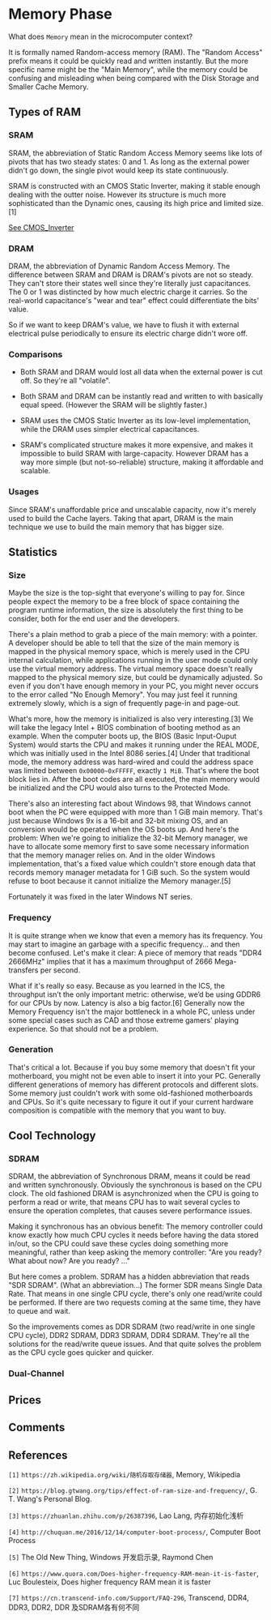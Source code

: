 
# Memory Phase

What does `Memory` mean in the microcomputer context?

It is formally named Random-access memory (RAM). The "Random Access" prefix means it could be quickly read and written instantly. But the more specific name might be the "Main Memory", while the memory could be confusing and misleading when being compared with the Disk Storage and Smaller Cache Memory.

## Types of RAM

### SRAM

SRAM, the abbreviation of Static Random Access Memory seems like lots of pivots that has two steady states: 0 and 1. As long as the external power didn't go down, the single pivot would keep its state continuously.

SRAM is constructed with an CMOS Static Inverter, making it stable enough dealing with the outter noise. However its structure is much more sophisticated than the Dynamic ones, causing its high price and limited size.[1]

[See CMOS_Inverter](https://zh.wikipedia.org/wiki/File:CMOS_Inverter.svg)

### DRAM

DRAM, the abbreviation of Dynamic Random Access Memory. The difference between SRAM and DRAM is DRAM's pivots are not so steady. They can't store their states well since they're literally just capacitances. The 0 or 1 was distincted by how much electric charge it carries. So the real-world capacitance's "wear and tear" effect could differentiate the bits' value.

So if we want to keep DRAM's value, we have to flush it with external electrical pulse periodically to ensure its electric charge didn't wore off.

### Comparisons

* Both SRAM and DRAM would lost all data when the external power is cut off. So they're all "volatile".

* Both SRAM and DRAM can be instantly read and written to with basically equal speed. (However the SRAM will be slightly faster.)

* SRAM uses the CMOS Static Inverter as its low-level implementation, while the DRAM uses simpler electrical capacitances.

* SRAM's complicated structure makes it more expensive, and makes it impossible to build SRAM with large-capacity. However DRAM has a way more simple (but not-so-reliable) structure, making it affordable and scalable.

### Usages

Since SRAM's unaffordable price and unscalable capacity, now it's merely used to build the Cache layers. Taking that apart, DRAM is the main technique we use to build the main memory that has bigger size.

## Statistics

### Size

Maybe the size is the top-sight that everyone's willing to pay for. Since people expect the memory to be a free block of space containing the program runtime information, the size is absolutely the first thing to be consider, both for the end user and the developers.

There's a plain method to grab a piece of the main memory: with a pointer. A developer should be able to tell that the size of the main memory is mapped in the physical memory space, which is merely used in the CPU internal calculation, while applications running in the user mode could only use the virtual memory address. The virtual memory space doesn't really mapped to the physical memory size, but could be dynamically adjusted. So even if you don't have enough memory in your PC, you might never occurs to the error called "No Enough Memory". You may just feel it running extremely slowly, which is a sign of frequently page-in and page-out.

What's more, how the memory is initialized is also very interesting.[3] We will take the legacy Intel + BIOS combination of booting method as an example. When the computer boots up, the BIOS (Basic Input-Ouput System) would starts the CPU and makes it running under the REAL MODE, which was initially used in the Intel 8086 series.[4] Under that traditional mode, the memory address was hard-wired and could the address space was limited between  `0x00000~0xFFFFF`, exactly `1 MiB`. That's where the boot block lies in. After the boot codes are all executed, the main memory would be initialized and the CPU would also turns to the Protected Mode.

There's also an interesting fact about Windows 98, that Windows cannot boot when the PC were equipped with more than 1 GiB main memory. That's just because Windows 9x is a 16-bit and 32-bit mixing OS, and an conversion would be operated when the OS boots up. And here's the problem: When we're going to initialize the 32-bit Memory manager, we have to allocate some memory first to save some necessary information that the memory manager relies on. And in the older Windows implementation, that's a fixed value which couldn't store enough data that records memory manager metadata for 1 GiB such. So the system would refuse to boot because it cannot initialize the Memory manager.[5]

Fortunately it was fixed in the later Windows NT series.

### Frequency

It is quite strange when we know that even a memory has its frequency. You may start to imagine an garbage with a specific frequency... and then become confused. Let's make it clear: A piece of memory that reads "DDR4 2666MHz" implies that it has a maximum throughput of 2666 Mega-transfers per second.

What if it's really so easy. Because as you learned in the ICS, the throughput isn’t the only important metric: otherwise, we’d be using GDDR6 for our CPUs by now. Latency is also a big factor.[6] Generally now the Memory Frequency isn't the major bottleneck in a whole PC, unless under some special cases such as CAD and those extreme gamers' playing experience. So that should not be a problem.

### Generation

That's critical a lot. Because if you buy some memory that doesn't fit your motherboard, you might not be even able to insert it into your PC. Generally different generations of memory has different protocols and different slots. Some memory just couldn't work with some old-fashioned motherboards and CPUs. So it's quite necessary to figure it out if your current hardware composition is compatible with the memory that you want to buy.

## Cool Technology

### SDRAM

SDRAM, the abbreviation of Synchronous DRAM, means it could be read and written synchronously. Obviously the synchronous is based on the CPU clock. The old fashioned DRAM is asynchronized when the CPU is going to perform a read or write, that means CPU has to wait several cycles to ensure the operation completes, that causes severe performance issues.

Making it synchronous has an obvious benefit: The memory controller could know exactly how much CPU cycles it needs before having the data stored in/out, so the CPU could save these cycles doing something more meaningful, rather than keep asking the memory controller: "Are you ready? What about now? Are you ready? ..."

But here comes a problem. SDRAM has a hidden abbreviation that reads "SDR SDRAM". (What an abbreviation...) The former SDR means Single Data Rate. That means in one single CPU cycle, there's only one read/write could be performed. If there are two requests coming at the same time, they have to queue and wait.

So the improvements comes as DDR SDRAM (two read/write in one single CPU cycle), DDR2 SDRAM, DDR3 SDRAM, DDR4 SDRAM. They're all the solutions for the read/write queue issues. And that quite solves the problem as the CPU cycle goes quicker and quicker.

### Dual-Channel

## Prices

## Comments

## References

`[1]`  `https://zh.wikipedia.org/wiki/随机存取存储器`, Memory, Wikipedia

`[2]` `https://blog.gtwang.org/tips/effect-of-ram-size-and-frequency/`, G. T. Wang's Personal Blog.

`[3]` `https://zhuanlan.zhihu.com/p/26387396`, Lao Lang, 内存初始化浅析

`[4]` `http://chuquan.me/2016/12/14/computer-boot-process/`, Computer Boot Process

`[5]` The Old New Thing, Windows 开发启示录, Raymond Chen

`[6]` `https://www.quora.com/Does-higher-frequency-RAM-mean-it-is-faster`, Luc Boulesteix, Does higher frequency RAM mean it is faster

`[7]` `https://cn.transcend-info.com/Support/FAQ-296`, Transcend, DDR4, DDR3, DDR2, DDR 及SDRAM各有何不同
